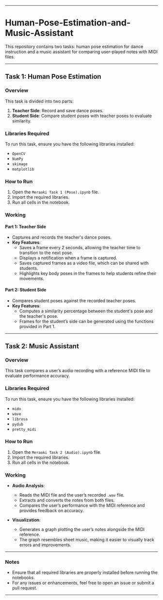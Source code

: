 
---

# Human-Pose-Estimation-and-Music-Assistant

This repository contains two tasks: human pose estimation for dance instruction and a music assistant for comparing user-played notes with MIDI files.

---

## Task 1: Human Pose Estimation

### Overview
This task is divided into two parts: 
1. **Teacher Side**: Record and save dance poses.
2. **Student Side**: Compare student poses with teacher poses to evaluate similarity.

### Libraries Required
To run this task, ensure you have the following libraries installed:
- `OpenCV`
- `NumPy`
- `skimage`
- `matplotlib`

### How to Run
1. Open the `Meraaki Task 1 (Pose).ipynb` file.
2. Import the required libraries.
3. Run all cells in the notebook.

### Working
#### Part 1: Teacher Side
- Captures and records the teacher's dance poses.
- **Key Features**:
  - Saves a frame every 2 seconds, allowing the teacher time to transition to the next pose.
  - Displays a notification when a frame is captured.
  - Saves captured frames as a video file, which can be shared with students.
  - Highlights key body poses in the frames to help students refine their movements.

#### Part 2: Student Side
- Compares student poses against the recorded teacher poses.
- **Key Features**:
  - Computes a similarity percentage between the student's pose and the teacher's pose.
  - Frames for the student’s side can be generated using the functions provided in Part 1.

---

## Task 2: Music Assistant

### Overview
This task compares a user’s audio recording with a reference MIDI file to evaluate performance accuracy.

### Libraries Required
To run this task, ensure you have the following libraries installed:
- `mido`
- `wave`
- `librosa`
- `pydub`
- `pretty_midi`

### How to Run
1. Open the `Meraaki Task 2 (Audio).ipynb` file.
2. Import the required libraries.
3. Run all cells in the notebook.

### Working
- **Audio Analysis**:
  - Reads the MIDI file and the user’s recorded `.wav` file.
  - Extracts and converts the notes from both files.
  - Compares the user’s performance with the MIDI reference and provides feedback on accuracy.
  
- **Visualization**:
  - Generates a graph plotting the user’s notes alongside the MIDI reference.
  - The graph resembles sheet music, making it easier to visually track errors and improvements.

---

### Notes
- Ensure that all required libraries are properly installed before running the notebooks.
- For any issues or enhancements, feel free to open an issue or submit a pull request.

--- 

